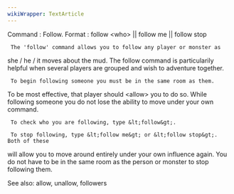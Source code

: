 ```yaml
---
wikiWrapper: TextArticle
---
```

Command : Follow.
Format  : follow &lt;who&gt; || follow me || follow stop

     The 'follow' command allows you to follow any player or monster as 
she / he / it moves about the mud.  The follow command is particularily
helpful when several players are grouped and wish to adventure together.

     To begin following someone you must be in the same room as them.
To be most effective, that player should &lt;allow&gt; you to do so.  While
following someone you do not lose the ability to move under your own command.

     To check who you are following, type &lt;follow&gt;.

     To stop following, type &lt;follow me&gt; or &lt;follow stop&gt;.  Both of these
will allow you to move around entirely under your own influence again.  You do
not have to be in the same room as the person or monster to stop following them.

See also: allow, unallow, followers
